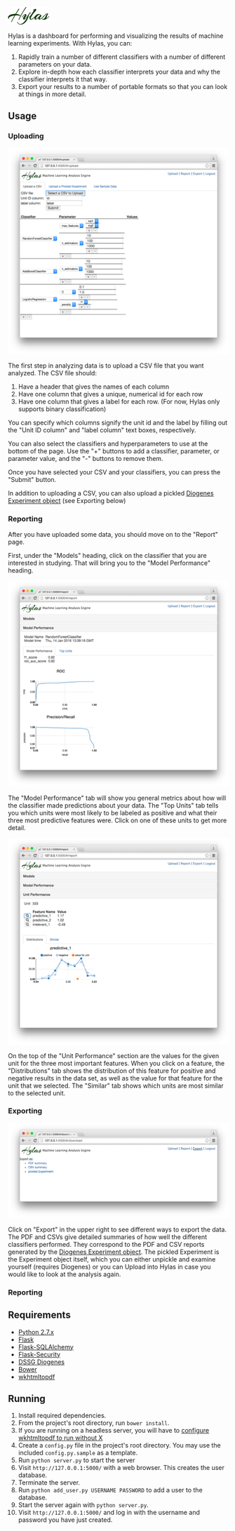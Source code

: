 ![Hylas](public/images/logo.png)

Hylas is a dashboard for performing and visualizing the results of machine
learning experiments. With Hylas, you can: 

1. Rapidly train a number of different classifiers with a number of different 
   parameters on your data.
2. Explore in-depth how each classifier interprets your data and why the 
   classifier interprets it that way.
3. Export your results to a number of portable formats so that you can look
   at things in more detail.

## Usage

### Uploading

![Upload page screenshot](screenshots/upload.png)

The first step in analyzing data is to upload a CSV file that you want 
analyzed. The CSV file should:

1. Have a header that gives the names of each column
2. Have one column that gives a unique, numerical id for each row
3. Have one column that gives a label for each row. (For now, Hylas only
   supports binary classification)

You can specify which columns signify the unit id and the label by filling
out the "Unit ID column" and "label column" text boxes, respectively.

You can also select the classifiers and hyperparameters to use at the bottom
of the page. Use the "+" buttons to add a classifier, parameter, or parameter
value, and the "-" buttons to remove them.

Once you have selected your CSV and your classifiers, you can press the 
"Submit" button.

In addition to uploading a CSV, you can also upload a pickled 
[Diogenes Experiment object](https://github.com/dssg/diogenes) 
(see Exporting below)

### Reporting

After you have uploaded some data, you should move on to the "Report" page.

First, under the "Models" heading, click on the classifier that you are
interested in studying. That will bring you to the "Model Performance" heading.

![Model performance screenshot](screenshots/model_report.png)

The "Model Performance" tab will show you general metrics about how will the
classifier made predictions about your data. The "Top Units" tab tells you
which units were most likely to be labeled as positive and what their three
most predictive features were. Click on one of these units to get more detail.

![Unit performance screenshot](screenshots/unit_report.png)

On the top of the "Unit Performance" section are the values for the given unit
for the three most important features. When you click on a feature, the 
"Distributions" tab shows the distribution of this feature for positive and
negative results in the data set, as well as the value for that feature for
the unit that we selected. The "Similar" tab shows which units are most
similar to the selected unit.

### Exporting

![Export screenshot](screenshots/download.png)

Click on "Export" in the upper right to see different ways to 
export the data. The PDF and CSVs give detailed summaries of how well the
different classifiers performed. They correspond to the PDF and CSV reports
generated by the 
[Diogenes Experiment object](https://github.com/dssg/diogenes). The 
pickled Experiment is the Experiment object itself, which you can either 
unpickle and examine yourself (requires Diogenes) or you can Upload into Hylas
in case you would like to look at the analysis again.

### Reporting

## Requirements

* [Python 2.7.x](https://www.python.org/)
* [Flask](http://flask.pocoo.org/)
* [Flask-SQLAlchemy](http://flask-sqlalchemy.pocoo.org/2.1/)
* [Flask-Security](https://pythonhosted.org/Flask-Security/)
* [DSSG Diogenes](https://github.com/dssg/diogenes)
* [Bower](http://bower.io/)
* [wkhtmltopdf](http://wkhtmltopdf.org/)

## Running

1. Install required dependencies.
2. From the project's root directory, run `bower install`.
3. If you are running on a headless server, you will have to 
   [configure wkhtmltopdf to run without X](https://github.com/JazzCore/python-pdfkit/wiki/Using-wkhtmltopdf-without-X-server)
3. Create a `config.py` file in the project's root directory. You may use the 
   included `config.py.sample` as a template.
4. Run `python server.py` to start the server
5. Visit `http://127.0.0.1:5000/` with a web browser. This creates the user
   database.
6. Terminate the server.
7. Run `python add_user.py USERNAME PASSWORD` to add a user to the database.
8. Start the server again with `python server.py`. 
9. Visit `http://127.0.0.1:5000/` and log in with the username and password you    have just created.

